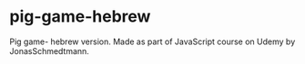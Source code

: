 # pig-game-hebrew
Pig game- hebrew version. Made as part of JavaScript course on Udemy by JonasSchmedtmann.
